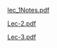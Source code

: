 [lec_1Notes.pdf](https://github.com/amar2998/OS_PLACEMENT/files/14568370/lec_1Notes.pdf)

[Lec-2.pdf](https://github.com/amar2998/OS_PLACEMENT/files/14568373/Lec-2.pdf)

[Lec-3.pdf](https://github.com/amar2998/OS_PLACEMENT/files/14568376/Lec-3.pdf)

